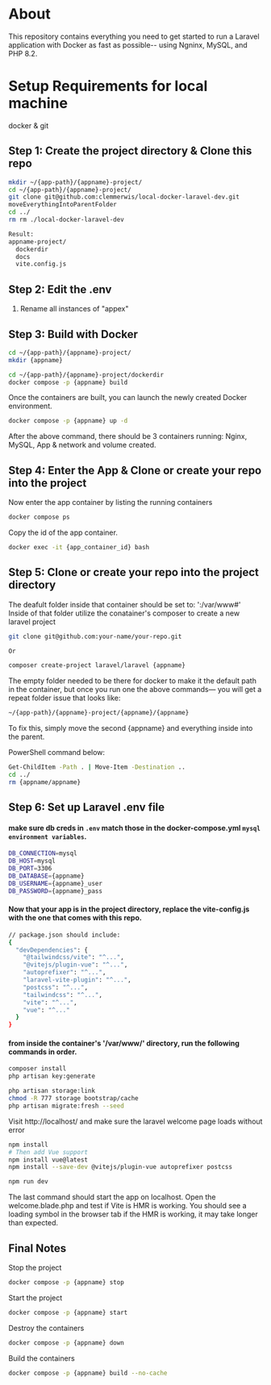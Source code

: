 # About
This repository contains everything you need to get started to run a 
Laravel application with Docker as fast as possible-- using Ngninx, MySQL, and PHP 8.2.

# Setup Requirements for local machine
docker & git

## Step 1: Create the project directory & Clone this repo
```sh
mkdir ~/{app-path}/{appname}-project/
cd ~/{app-path}/{appname}-project/
git clone git@github.com:clemmerwis/local-docker-laravel-dev.git
moveEverythingIntoParentFolder
cd ../
rm rm ./local-docker-laravel-dev

Result:
appname-project/
  dockerdir
  docs
  vite.config.js
```

## Step 2: Edit the .env
1. Rename all instances of "appex"

## Step 3: Build with Docker
```sh
cd ~/{app-path}/{appname}-project/
mkdir {appname}

cd ~/{app-path}/{appname}-project/dockerdir
docker compose -p {appname} build
```

Once the containers are built, you can launch the newly created Docker environment.

```sh
docker compose -p {appname} up -d
```

After the above command, there should be 3 containers running: Nginx, MySQL, App
& network and volume created.

## Step 4: Enter the App & Clone or create your repo into the project 
Now enter the app container by listing the running containers

```sh
docker compose ps
```

Copy the id of the app container.

```sh
docker exec -it {app_container_id} bash
```

## Step 5: Clone or create your repo into the project directory

The deafult folder inside that container should be set to: ':/var/www#'
Inside of that folder utilize the conatainer's composer to create a new laravel project

```sh
git clone git@github.com:your-name/your-repo.git

Or

composer create-project laravel/laravel {appname}
```

The empty folder needed to be there for docker to make it the default path in the container, but once you run one the above commands&mdash; you will get a repeat folder issue that looks like: 

```sh
~/{app-path}/{appname}-project/{appname}/{appname}
```
To fix this, simply move the second {appname} and everything inside into the parent.

PowerShell command below: 
```sh
Get-ChildItem -Path . | Move-Item -Destination ..
cd ../
rm {appname/appname}
```

## Step 6: Set up Laravel .env file
#### make sure db creds in `.env` match those in the docker-compose.yml `mysql environment variables`.
```sh
DB_CONNECTION=mysql
DB_HOST=mysql
DB_PORT=3306
DB_DATABASE={appname}
DB_USERNAME={appname}_user
DB_PASSWORD={appname}_pass
```

#### Now that your app is in the project directory, replace the vite-config.js with the one that comes with this repo.
```sh
// package.json should include:
{
  "devDependencies": {
    "@tailwindcss/vite": "^...",
    "@vitejs/plugin-vue": "^...",
    "autoprefixer": "^...",
    "laravel-vite-plugin": "^...",
    "postcss": "^...",
    "tailwindcss": "^...",
    "vite": "^...",
    "vue": "^..."
  }
}
```

#### from inside the container's '/var/www/' directory, run the following commands in order.
```sh
composer install
php artisan key:generate

php artisan storage:link
chmod -R 777 storage bootstrap/cache
php artisan migrate:fresh --seed
```

Visit http://localhost/ and make sure the laravel welcome page loads without error

```sh
npm install
# Then add Vue support
npm install vue@latest
npm install --save-dev @vitejs/plugin-vue autoprefixer postcss

npm run dev
```

The last command should start the app on localhost. Open the welcome.blade.php
and test if Vite is HMR is working. You should see a loading symbol in the browser tab if the HMR is working, it may take longer than expected.

## Final Notes
Stop the project

```sh
docker compose -p {appname} stop 
```

Start the project

```sh
docker compose -p {appname} start 
```

Destroy the containers

```sh
docker compose -p {appname} down 
```

Build the containers

```sh
docker compose -p {appname} build --no-cache
```